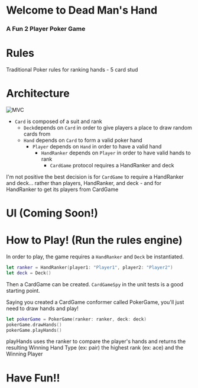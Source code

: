 # Welcome to Dead Man's Hand
### A Fun 2 Player Poker Game

# Rules
Traditional Poker rules for ranking hands - 5 card stud

# Architecture
![MVC](https://i.ibb.co/W64VR23/Screen-Shot-2021-08-25-at-12-30-55-PM.png)

- `Card` is composed of a suit and rank
  - `Deck`depends on `Card` in order to give players a place to draw random cards from
  - `Hand` depends on `Card` to form a valid poker hand  
    - `Player` depends on `Hand` in order to have a valid hand
      - `HandRanker` depends on `Player` in order to have valid hands to rank      
        - `CardGame` protocol requires a HandRanker and deck
        
I'm not positive the best decision is for `CardGame` to require a HandRanker and deck... 
rather than players, HandRanker, and deck - and for HandRanker to get its players from CardGame

# UI (Coming Soon!)

# How to Play! (Run the rules engine)
In order to play, the game requires a `HandRanker` and `Deck` be instantiated.

```swift
let ranker = HandRanker(player1: "Player1", player2: "Player2")
let deck = Deck()
```

Then a CardGame can be created. `CardGameSpy` in the unit tests is a good starting point.

Saying you created a CardGame conformer called PokerGame, you'll just need to draw hands and play!
```swift
let pokerGame = PokerGame(ranker: ranker, deck: deck)
pokerGame.drawHands()
pokerGame.playHands()
```

playHands uses the ranker to compare the player's hands and returns the resulting Winning Hand Type (ex: pair) the highest rank (ex: ace) and the Winning Player

# Have Fun!!

